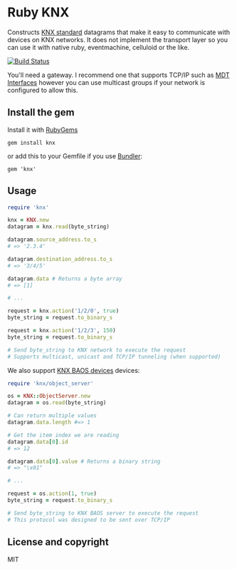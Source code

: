 # Ruby KNX

Constructs [KNX standard](https://en.wikipedia.org/wiki/KNX_(standard)) datagrams that make it easy to communicate with devices on KNX networks.
It does not implement the transport layer so you can use it with native ruby, eventmachine, celluloid or the like.

[![Build Status](https://travis-ci.org/acaprojects/ruby-knx.svg?branch=master)](https://travis-ci.org/acaprojects/ruby-knx)

You'll need a gateway. I recommend one that supports TCP/IP such as [MDT Interfaces](http://www.mdt.de/EN_Interfaces.html) however you can use multicast groups if your network is configured to allow this.


## Install the gem

Install it with [RubyGems](https://rubygems.org/)

    gem install knx

or add this to your Gemfile if you use [Bundler](http://gembundler.com/):

    gem 'knx'



## Usage

```ruby
require 'knx'

knx = KNX.new
datagram = knx.read(byte_string)

datagram.source_address.to_s
# => '2.3.4'

datagram.destination_address.to_s
# => '3/4/5'

datagram.data # Returns a byte array
# => [1]

# ...

request = knx.action('1/2/0', true)
byte_string = request.to_binary_s

request = knx.action('1/2/3', 150)
byte_string = request.to_binary_s

# Send byte_string to KNX network to execute the request
# Supports multicast, unicast and TCP/IP tunneling (when supported)

```

We also support [KNX BAOS devices](http://www.weinzierl.de/index.php/en/all-knx/knx-devices-en) devices:


```ruby
require 'knx/object_server'

os = KNX::ObjectServer.new
datagram = os.read(byte_string)

# Can return multiple values
datagram.data.length #=> 1

# Get the item index we are reading
datagram.data[0].id
# => 12

datagram.data[0].value # Returns a binary string
# => "\x01"

# ...

request = os.action(1, true)
byte_string = request.to_binary_s

# Send byte_string to KNX BAOS server to execute the request
# This protocol was designed to be sent over TCP/IP

```


## License and copyright

MIT
